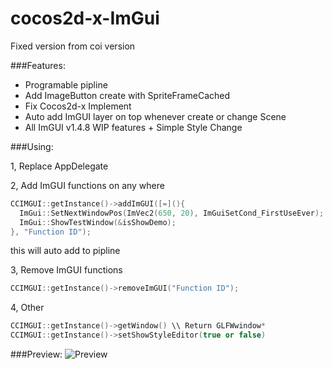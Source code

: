 # cocos2d-x-ImGui
Fixed version from coi version

###Features:
* Programable pipline
* Add ImageButton create with SpriteFrameCached
* Fix Cocos2d-x Implement
* Auto add ImGUI layer on top whenever create or change Scene
* All ImGUI v1.4.8 WIP features + Simple Style Change

###Using: 

1, Replace AppDelegate

2, Add ImGUI functions on any where
```c++
CCIMGUI::getInstance()->addImGUI([=](){
  ImGui::SetNextWindowPos(ImVec2(650, 20), ImGuiSetCond_FirstUseEver);
  ImGui::ShowTestWindow(&isShowDemo);
}, "Function ID");
```
this will auto add to pipline

3, Remove ImGUI functions
```c++
CCIMGUI::getInstance()->removeImGUI("Function ID");
```

4, Other
```c++
CCIMGUI::getInstance()->getWindow() \\ Return GLFWwindow*
CCIMGUI::getInstance()->setShowStyleEditor(true or false)
```

###Preview:
![Preview](https://raw.githubusercontent.com/namkazt/cocos2d-x-ImGui/master/preview.png)
